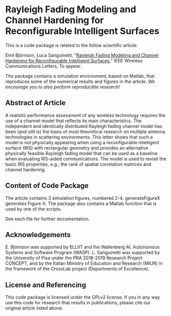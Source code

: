 Rayleigh Fading Modeling and Channel Hardening for Reconfigurable Intelligent Surfaces
==================

This is a code package is related to the follow scientific article:

Emil Björnson, Luca Sanguinetti, “[Rayleigh Fading Modeling and Channel Hardening for Reconfigurable Intelligent Surfaces](https://arxiv.org/pdf/2009.04723),” IEEE Wireless Communications Letters, To appear.

The package contains a simulation environment, based on Matlab, that reproduces some of the numerical results and figures in the article. *We encourage you to also perform reproducible research!*


## Abstract of Article

A realistic performance assessment of any wireless technology requires the use of a channel model that reflects its main characteristics. The independent and identically distributed Rayleigh fading channel model has been (and still is) the basis of most theoretical research on multiple antenna technologies in scattering environments. This letter shows that such a model is not physically appearing when using a reconfigurable intelligent surface (RIS) with rectangular geometry and provides an alternative physically feasible Rayleigh fading model that can be used as a baseline when evaluating RIS-aided communications. The model is used to revisit the basic RIS properties, e.g., the rank of spatial correlation matrices and channel hardening.

## Content of Code Package

The article contains 3 simulation figures, numbered 2-4. generateFigureX generates Figure X. The package also contains a Matlab function that is used by one of the scripts.

See each file for further documentation.

## Acknowledgements

E. Björnson was supported by ELLIIT and the Wallenberg AI, Autonomous Systems and Software Program (WASP). L. Sanguinetti was supported by the University of Pisa under the PRA 2018-2019 Research Project CONCEPT, and by the Italian Ministry of Education and Research (MIUR) in the framework of the CrossLab project (Departments of Excellence).


## License and Referencing

This code package is licensed under the GPLv2 license. If you in any way use this code for research that results in publications, please cite our original article listed above.
